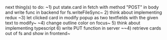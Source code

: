 next thing(s) to do:
    ~1) put state.card in fetch with method "POST" in body and write func in backend for fs.writeFileSync~
    2) think about implementing redux
    ~3) let clicked card in modify popup as two textfields with the given text to modify~
    ~4) change outline color on focus~
    5) think about implementing typescript
    6) write PUT function in server
   ~~4) retrieve cards out of fs and show in frontend~